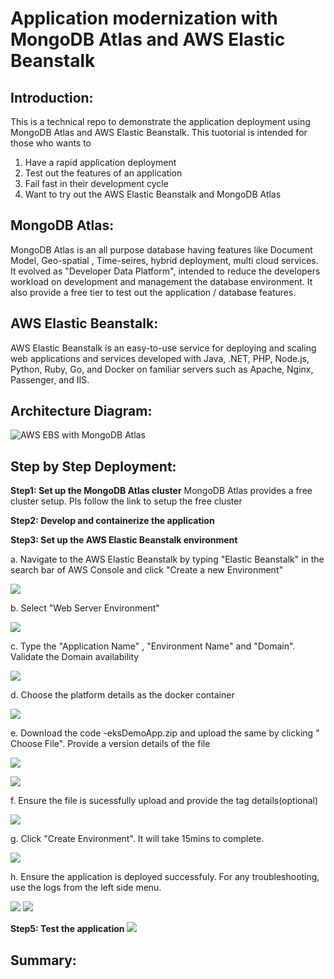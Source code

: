 
# Application modernization with MongoDB Atlas and AWS Elastic Beanstalk

## Introduction: 
This is a technical repo to demonstrate the application deployment using MongoDB Atlas and AWS Elastic Beanstalk.
This tuotorial is intended for those who wants to
1. Have a rapid application deployment
2. Test out the features of an application
3. Fail fast in their development cycle
4. Want to try out the AWS Elastic Beanstalk and MongoDB Atlas 

## MongoDB Atlas:
MongoDB Atlas is an all purpose database having features like Document Model, Geo-spatial , Time-seires, hybrid deployment, multi cloud services.
It evolved as "Developer Data Platform", intended to reduce the developers workload on development and management the database environment.
It also provide a free tier to test out the application / database features.


## AWS Elastic Beanstalk:
AWS Elastic Beanstalk is an easy-to-use service for deploying and scaling web applications and services developed with Java, .NET, PHP, Node.js, Python, Ruby, Go, and Docker on familiar servers such as Apache, Nginx, Passenger, and IIS.

## Architecture Diagram:
![AWS EBS with MongoDB Atlas](https://github.com/Babusrinivasan76/ebsintegrationwithatlas/blob/main/images/EBS%20Atlas%20Architecture.png)

## Step by Step Deployment:

**Step1: Set up the MongoDB Atlas cluster**
         MongoDB Atlas provides a free cluster setup. Pls follow the link to setup the free cluster
         
**Step2: Develop and containerize the application**         
  
**Step3: Set up the AWS Elastic Beanstalk environment**
 
 
 a. Navigate to the AWS Elastic Beanstalk by typing "Elastic Beanstalk" in the search bar of AWS Console and click "Create a new Environment"
       
  ![](https://github.com/Babusrinivasan76/ebsintegrationwithatlas/blob/main/images/01.EBS-CreateEnv1-upd.png)     
        
 b. Select "Web Server Environment"
        
  ![](https://github.com/Babusrinivasan76/ebsintegrationwithatlas/blob/main/images/02.EBS-CreateEnv2-upd.png)
  
 c. Type the "Application Name" , "Environment Name" and "Domain". Validate the Domain availability
  
  ![](https://github.com/Babusrinivasan76/ebsintegrationwithatlas/blob/main/images/03.EBS-CreateEnv3-upd.png)
        
 d. Choose the platform details as the docker container
        
  ![](https://github.com/Babusrinivasan76/ebsintegrationwithatlas/blob/main/images/04.EBS-CreateEnv4-upd.png)
  
 e. Download the code -eksDemoApp.zip and upload the same by clicking " Choose File". Provide a version details of the file
 
  ![](https://github.com/Babusrinivasan76/ebsintegrationwithatlas/blob/main/images/05.EBS-CreateEnv5-upd.png)
  
  ![](https://github.com/Babusrinivasan76/ebsintegrationwithatlas/blob/main/images/06.EBS-CreateEnv6-upd.png)
        
 f. Ensure the file is sucessfully upload and provide the tag details(optional)
 
 ![](https://github.com/Babusrinivasan76/ebsintegrationwithatlas/blob/main/images/07.EBS-CreateEnv7-upd.png)
 
 g. Click "Create Environment". It will take 15mins to complete.
 
![](https://github.com/Babusrinivasan76/ebsintegrationwithatlas/blob/main/images/08.EBS-CreateEnv8-upd.png)

 h. Ensure the application is deployed successfuly. For any troubleshooting, use the logs from the left side menu.
        
  ![](https://github.com/Babusrinivasan76/ebsintegrationwithatlas/blob/main/images/13.EBS-CreateEnv13-upd.png)
  ![](https://github.com/Babusrinivasan76/ebsintegrationwithatlas/blob/main/images/14.EBS-CreateEnv14-upd.png)


**Step5: Test the application**
  ![](https://github.com/Babusrinivasan76/ebsintegrationwithatlas/blob/main/images/15.EBS-CreateEnv15-upd.png)


## Summary:

